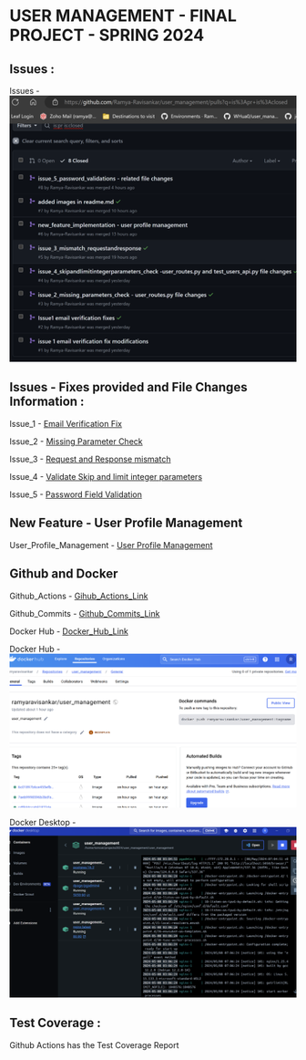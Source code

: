 # USER MANAGEMENT - FINAL PROJECT - SPRING 2024

## Issues :

Issues - ![ Issues ](Images/Issues.png)

## Issues - Fixes provided and File Changes Information :

Issue_1 - [ Email Verification Fix ](https://github.com/Ramya-Ravisankar/user_management/issues/9)

Issue_2 - [ Missing Parameter Check ](https://github.com/Ramya-Ravisankar/user_management/issues/10)

Issue_3 - [ Request and Response mismatch ](https://github.com/Ramya-Ravisankar/user_management/issues/11)

Issue_4 - [ Validate Skip and limit integer parameters ](https://github.com/Ramya-Ravisankar/user_management/issues/12)

Issue_5 - [ Password Field Validation ](https://github.com/Ramya-Ravisankar/user_management/issues/13)

## New Feature - User Profile Management
User_Profile_Management - [ User Profile Management ](https://github.com/Ramya-Ravisankar/user_management/issues/14)

## Github and Docker

Github_Actions - [ Gihub_Actions_Link ](https://github.com/Ramya-Ravisankar/user_management/actions)

Github_Commits - [ Github_Commits_Link ](https://github.com/Ramya-Ravisankar/user_management/commits/main/)

Docker Hub - [ Docker_Hub_Link ](https://hub.docker.com/repository/docker/ramyaravisankar/user_management)

Docker Hub - ![ Docker_Hub_Image ](Images/DockerHubImage.png)

Docker Desktop - ![ Docker_Desktop_Image ](Images/DockerDesktopImage.png)

## Test Coverage :
Github Actions has the Test Coverage Report

